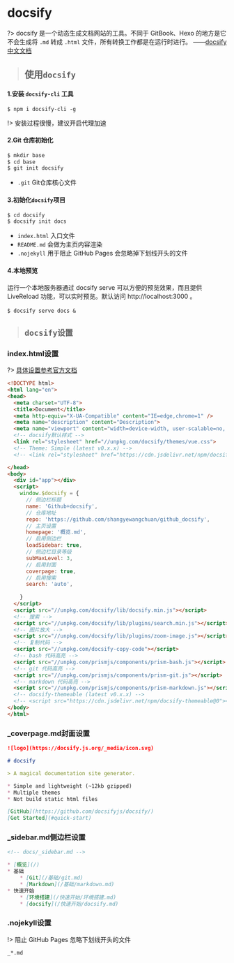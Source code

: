 # docsify

?> docsify 是一个动态生成文档网站的工具。不同于 GitBook、Hexo 的地方是它不会生成将 `.md` 转成 `.html` 文件，所有转换工作都是在运行时进行。  ——[docsify中文文档](https://docsify.js.org/#/zh-cn/)

> ## 使用`docsify`

#### 1.安装 `docsify-cli` 工具

`$ npm i docsify-cli -g`

!> 安装过程很慢，建议开启代理加速

#### 2.Git 仓库初始化

```bash
$ mkdir base
$ cd base
$ git init docsify
```
- `.git` Git仓库核心文件
#### 3.初始化`docsify`项目

```bash
$ cd docsify
$ docsify init docs
```

- `index.html` 入口文件
- `README.md` 会做为主页内容渲染
- `.nojekyll` 用于阻止 GitHub Pages 会忽略掉下划线开头的文件

#### 4.本地预览

运行一个本地服务器通过 docsify serve 可以方便的预览效果，而且提供 LiveReload 功能，可以实时预览。默认访问 http://localhost:3000 。
<br></br>
`$ docsify serve docs &`

> ## `docsify设置`

### index.html设置

?> [具体设置参考官方文档](https://docsify.js.org/#/zh-cn/configuration)

```html
<!DOCTYPE html>
<html lang="en">
<head>
  <meta charset="UTF-8">
  <title>Document</title>
  <meta http-equiv="X-UA-Compatible" content="IE=edge,chrome=1" />
  <meta name="description" content="Description">
  <meta name="viewport" content="width=device-width, user-scalable=no, initial-scale=1.0, maximum-scale=1.0, minimum-scale=1.0">
  <!-- docsify默认样式 -->
  <link rel="stylesheet" href="//unpkg.com/docsify/themes/vue.css">
  <!-- Theme: Simple (latest v0.x.x) -->
  <!-- <link rel="stylesheet" href="https://cdn.jsdelivr.net/npm/docsify-themeable@0/dist/css/theme-defaults.css"> -->

</head>
<body>
  <div id="app"></div>
  <script>
    window.$docsify = {
      // 侧边栏标题
      name: 'Github+docsify',
      // 仓库地址
      repo: 'https://github.com/shangyewangchuan/github_docsify',
      // 主页设置
      homepage: '概览.md',
      // 启用侧边栏
      loadSidebar: true,
      // 侧边栏目录等级
      subMaxLevel: 3,
      // 启用封面
      coverpage: true,
      // 启用搜索
      search: 'auto',
      
    }
  </script>
  <script src="//unpkg.com/docsify/lib/docsify.min.js"></script>
  <!-- 搜索 -->
  <script src="//unpkg.com/docsify/lib/plugins/search.min.js"></script>
  <!-- 图片放大 -->
  <script src="//unpkg.com/docsify/lib/plugins/zoom-image.js"></script>
  <!-- 复制代码 -->
  <script src="//unpkg.com/docsify-copy-code"></script>
  <!-- bash 代码高亮 -->
  <script src="//unpkg.com/prismjs/components/prism-bash.js"></script>
  <!-- git 代码高亮 -->
  <script src="//unpkg.com/prismjs/components/prism-git.js"></script>
  <!-- markdown 代码高亮 -->
  <script src="//unpkg.com/prismjs/components/prism-markdown.js"></script>"></script>
  <!-- docsify-themeable (latest v0.x.x) -->
  <!-- <script src="https://cdn.jsdelivr.net/npm/docsify-themeable@0"></script> -->
</body>
</html>
```

### _coverpage.md封面设置

```markdown
![logo](https://docsify.js.org/_media/icon.svg)

# docsify

> A magical documentation site generator.

* Simple and lightweight (~12kb gzipped)
* Multiple themes
* Not build static html files

[GitHub](https://github.com/docsifyjs/docsify/)
[Get Started](#quick-start)
```

### _sidebar.md侧边栏设置

```markdown
<!-- docs/_sidebar.md -->

* [概览](/)
* 基础
    * [Git](/基础/git.md)
    * [Markdown](/基础/markdown.md)
* 快速开始
    * [环境搭建](/快速开始/环境搭建.md)
    * [docsify](/快速开始/docsify.md)
```

### .nojekyll设置

!> 阻止 GitHub Pages 忽略下划线开头的文件

`_*.md`